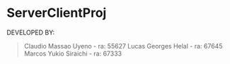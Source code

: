ServerClientProj
================


DEVELOPED BY:

> Claudio Massao Uyeno - ra: 55627
> Lucas Georges Helal - ra: 67645
> Marcos Yukio Siraichi - ra: 67333
